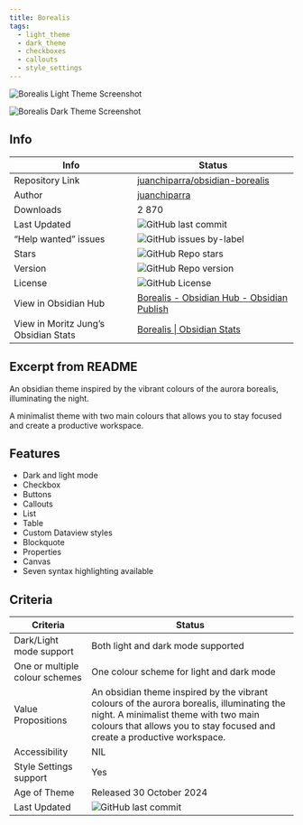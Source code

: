 ```yaml
---
title: Borealis
tags:
  - light_theme
  - dark_theme
  - checkboxes
  - callouts
  - style_settings
---
```


![Borealis Light Theme Screenshot](https://raw.githubusercontent.com/juanchiparra/obsidian-borealis/refs/heads/main/docs/light.png)

![Borealis Dark Theme Screenshot](https://raw.githubusercontent.com/juanchiparra/obsidian-borealis/refs/heads/main/docs/dark.png)

## Info

|Info|Status|
|---|---|
|Repository Link|[juanchiparra/obsidian-borealis](https://github.com/juanchiparra/obsidian-borealis/)|
|Author|[juanchiparra](https://github.com/juanchiparra)|
|Downloads|2 870|
|Last Updated|![GitHub last commit](https://img.shields.io/github/last-commit/juanchiparra/obsidian-borealis?color=573E7A&amp;label=last%20update&amp;logo=github&amp;style=for-the-badge)|
|“Help wanted” issues|![GitHub issues by-label](https://img.shields.io/github/issues/juanchiparra/obsidian-borealis/help%20wanted?color=573E7A&amp;logo=github&amp;style=for-the-badge)|
|Stars|![GitHub Repo stars](https://img.shields.io/github/stars/juanchiparra/obsidian-borealis?color=573E7A&amp;logo=github&amp;style=for-the-badge)|
|Version|![GitHub Repo version](https://img.shields.io/github/v/release/juanchiparra/obsidian-borealis?color=573E7A&amp;logo=github&amp;style=for-the-badge&sort=semver)|
|License|![GitHub License](https://img.shields.io/github/license/juanchiparra/obsidian-borealis?style=for-the-badge)|
|View in Obsidian Hub|[Borealis \- Obsidian Hub \- Obsidian Publish](https://publish.obsidian.md/hub/02+-+Community+Expansions/02.05+All+Community+Expansions/Themes/Borealis)|
|View in Moritz Jung’s Obsidian Stats|[Borealis \| Obsidian Stats](https://www.moritzjung.dev/obsidian-stats/themes/borealis/)|

## Excerpt from README

An obsidian theme inspired by the vibrant colours of the aurora borealis, illuminating the night.

A minimalist theme with two main colours that allows you to stay focused and create a productive workspace.

## Features

- Dark and light mode
- Checkbox
- Buttons
- Callouts
- List
- Table
- Custom Dataview styles
- Blockquote
- Properties
- Canvas
- Seven syntax highlighting available

## Criteria

|Criteria|Status|
|---|---|
|Dark/Light mode support|Both light and dark mode supported|
|One or multiple colour schemes|One colour scheme for light and dark mode|
|Value Propositions|An obsidian theme inspired by the vibrant colours of the aurora borealis, illuminating the night. A minimalist theme with two main colours that allows you to stay focused and create a productive workspace.|
|Accessibility|NIL|
|Style Settings support|Yes|
|Age of Theme|Released 30 October 2024|
|Last Updated|![GitHub last commit](https://img.shields.io/github/last-commit/juanchiparra/obsidian-borealis?color=573E7A&amp;label=last%20update&amp;logo=github&amp;style=for-the-badge)|
